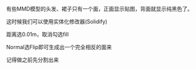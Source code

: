 有些MMD模型的头发、裙子只有一个面，正面显示贴图，背面就显示纯黑色了。

这时候我们可以使用实体化修改器(Solidify)

距离选0.01m，取消勾选fill

Normal选Flip即可生成出一个完全相反的面来

记得做之前先分割出来

